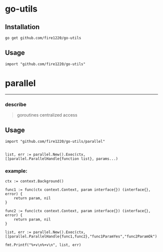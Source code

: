 # go-utils

## Installation
```shell
go get github.com/fire1220/go-utils
```
 ## Usage

```
import "github.com/fire1220/go-utils"
```

# parallel

---

### describe
> goroutines centralized access

## Usage

```
import "github.com/fire1220/go-utils/parallel"
```
## 
```
list, err := parallel.New().Exec(ctx, []parallel.ParallelHandle{function list}, params...)
```

### example:
```
ctx := context.Background()

func1 := func(ctx context.Context, param interface{}) (interface{}, error) {
    return param, nil
}

func2 := func(ctx context.Context, param interface{}) (interface{}, error) {
    return param, nil
}

list, err := parallel.New().Exec(ctx, []parallel.ParallelHandle{func1,func2},"func1ParamYes","func2ParamOk")

fmt.Printf("%+v\n%+v\n", list, err)
```